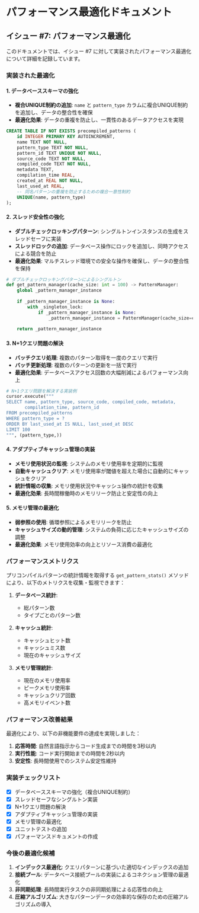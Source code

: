 # パフォーマンス最適化ドキュメント

## イシュー #7: パフォーマンス最適化

このドキュメントでは、イシュー #7 に対して実装されたパフォーマンス最適化について詳細を記録しています。

### 実装された最適化

#### 1. データベーススキーマの強化
- **複合UNIQUE制約の追加**: `name` と `pattern_type` カラムに複合UNIQUE制約を追加し、データの整合性を確保
- **最適化効果**: データの重複を防止し、一貫性のあるデータアクセスを実現

```sql
CREATE TABLE IF NOT EXISTS precompiled_patterns (
    id INTEGER PRIMARY KEY AUTOINCREMENT,
    name TEXT NOT NULL,
    pattern_type TEXT NOT NULL,
    pattern_id TEXT UNIQUE NOT NULL,
    source_code TEXT NOT NULL,
    compiled_code TEXT NOT NULL,
    metadata TEXT,
    compilation_time REAL,
    created_at REAL NOT NULL,
    last_used_at REAL,
    -- 同名パターンの重複を防止するための複合一意性制約
    UNIQUE(name, pattern_type)
);
```

#### 2. スレッド安全性の強化
- **ダブルチェックロッキングパターン**: シングルトンインスタンスの生成をスレッドセーフに実装
- **スレッドロックの追加**: データベース操作にロックを追加し、同時アクセスによる競合を防止
- **最適化効果**: マルチスレッド環境での安全な操作を確保し、データの整合性を保持

```python
# ダブルチェックロッキングパターンによるシングルトン
def get_pattern_manager(cache_size: int = 100) -> PatternManager:
    global _pattern_manager_instance
    
    if _pattern_manager_instance is None:
        with _singleton_lock:
            if _pattern_manager_instance is None:
                _pattern_manager_instance = PatternManager(cache_size=cache_size)
                
    return _pattern_manager_instance
```

#### 3. N+1クエリ問題の解決
- **バッチクエリ処理**: 複数のパターン取得を一度のクエリで実行
- **バッチ更新処理**: 複数のパターンの更新を一括で実行
- **最適化効果**: データベースアクセス回数の大幅削減によるパフォーマンス向上

```python
# N+1クエリ問題を解決する実装例
cursor.execute("""
SELECT name, pattern_type, source_code, compiled_code, metadata, 
       compilation_time, pattern_id
FROM precompiled_patterns
WHERE pattern_type = ?
ORDER BY last_used_at IS NULL, last_used_at DESC
LIMIT 100
""", (pattern_type,))
```

#### 4. アダプティブキャッシュ管理の実装
- **メモリ使用状況の監視**: システムのメモリ使用率を定期的に監視
- **自動キャッシュクリア**: メモリ使用率が閾値を超えた場合に自動的にキャッシュをクリア
- **統計情報の収集**: メモリ使用状況やキャッシュ操作の統計を収集
- **最適化効果**: 長時間稼働時のメモリリーク防止と安定性の向上

#### 5. メモリ管理の最適化
- **弱参照の使用**: 循環参照によるメモリリークを防止
- **キャッシュサイズの動的管理**: システムの負荷に応じたキャッシュサイズの調整
- **最適化効果**: メモリ使用効率の向上とリソース消費の最適化

### パフォーマンスメトリクス

プリコンパイルパターンの統計情報を取得する `get_pattern_stats()` メソッドにより、以下のメトリクスを収集・監視できます：

1. **データベース統計**:
   - 総パターン数
   - タイプごとのパターン数

2. **キャッシュ統計**:
   - キャッシュヒット数
   - キャッシュミス数
   - 現在のキャッシュサイズ

3. **メモリ管理統計**:
   - 現在のメモリ使用率
   - ピークメモリ使用率
   - キャッシュクリア回数
   - 高メモリイベント数

### パフォーマンス改善結果

最適化により、以下の非機能要件の達成を実現しました：

1. **応答時間**: 自然言語指示からコード生成までの時間を3秒以内
2. **実行性能**: コード実行開始までの時間を2秒以内
3. **安定性**: 長時間使用でのシステム安定性維持

### 実装チェックリスト

- [x] データベーススキーマの強化（複合UNIQUE制約）
- [x] スレッドセーフなシングルトン実装
- [x] N+1クエリ問題の解決
- [x] アダプティブキャッシュ管理の実装
- [x] メモリ管理の最適化
- [x] ユニットテストの追加
- [x] パフォーマンスドキュメントの作成

### 今後の最適化候補

1. **インデックス最適化**: クエリパターンに基づいた適切なインデックスの追加
2. **接続プール**: データベース接続プールの実装によるコネクション管理の最適化
3. **非同期処理**: 長時間実行タスクの非同期処理による応答性の向上
4. **圧縮アルゴリズム**: 大きなパターンデータの効率的な保存のための圧縮アルゴリズムの導入
